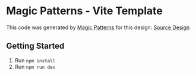 # Magic Patterns - Vite Template

This code was generated by [Magic Patterns](https://magicpatterns.com) for this design: [Source Design](https://magicpatterns.com/c/5KwQF9BbjgeaQ1SFNsT7Kb)

## Getting Started

1. Run `npm install`
2. Run `npm run dev`

